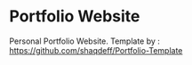 # Portfolio Website

Personal Portfolio Website.
Template by : https://github.com/shaqdeff/Portfolio-Template
